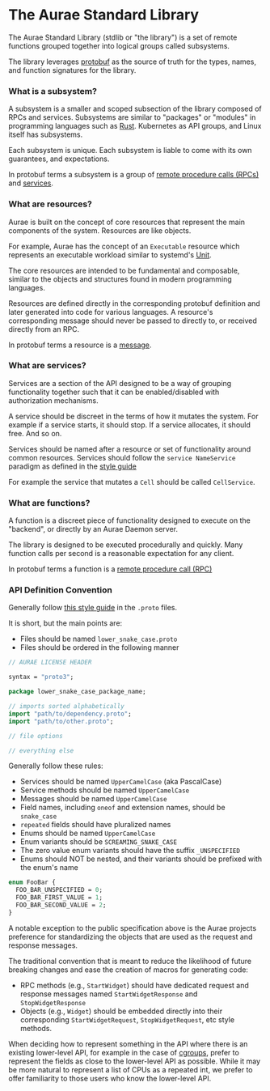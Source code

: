 # The Aurae Standard Library

The Aurae Standard Library (stdlib or "the library") is a set of remote functions grouped together into logical groups called subsystems.

The library leverages [protobuf](https://github.com/protocolbuffers/protobuf) as the source of truth for the types, names, and function signatures for the library.

### What is a subsystem?

A subsystem is a smaller and scoped subsection of the library composed of RPCs and services. Subsystems are similar to "packages" or "modules" in programming languages such as [Rust](https://github.com/rust-lang/rust/tree/master/library/core/src). Kubernetes as API groups, and Linux itself has subsystems.

Each subsystem is unique. Each subsystem is liable to come with its own guarantees, and expectations.

In protobuf terms a subsystem is a group of [remote procedure calls (RPCs)](https://developers.google.com/protocol-buffers/docs/proto3#services) and [services](https://developers.google.com/protocol-buffers/docs/proto3#services).

### What are resources?

Aurae is built on the concept of core resources that represent the main components of the system. Resources are like objects.

For example, Aurae has the concept of an `Executable` resource which represents an executable workload similar to systemd's [Unit](https://www.freedesktop.org/software/systemd/man/systemd.unit.html).

The core resources are intended to be fundamental and composable, similar to the objects and structures found in modern programming languages.

Resources are defined directly in the corresponding protobuf definition and later generated into code for various languages. A resource's corresponding message should never be passed to directly to, or received directly from an RPC.

In protobuf terms a resource is a [message](https://developers.google.com/protocol-buffers/docs/proto3#simple).

### What are services?

Services are a section of the API designed to be a way of grouping functionality together such that it can be enabled/disabled with authorization mechanisms.

A service should be discreet in the terms of how it mutates the system. For example if a service starts, it should stop. If a service allocates, it should free. And so on.

Services should be named after a resource or set of functionality around common resources.
Services should follow the `service NameService` paradigm as defined in the [style guide](https://developers.google.com/protocol-buffers/docs/style)

For example the service that mutates a `Cell` should be called `CellService`.

### What are functions?

A function is a discreet piece of functionality designed to execute on the "backend", or directly by an Aurae Daemon server.

The library is designed to be executed procedurally and quickly. Many function calls per second is a reasonable expectation for any client.

In protobuf terms a function is a [remote procedure call (RPC)](https://developers.google.com/protocol-buffers/docs/proto3#services)

### API Definition Convention

Generally follow [this style guide](https://developers.google.com/protocol-buffers/docs/style) in the `.proto` files.

It is short, but the main points are:

- Files should be named `lower_snake_case.proto`
- Files should be ordered in the following manner

```proto
// AURAE LICENSE HEADER

syntax = "proto3";

package lower_snake_case_package_name;

// imports sorted alphabetically
import "path/to/dependency.proto";
import "path/to/other.proto";

// file options

// everything else

``` 

Generally follow these rules:

- Services should be named `UpperCamelCase` (aka PascalCase)
- Service methods should be named `UpperCamelCase`
- Messages should be named `UpperCamelCase`
- Field names, including `oneof` and extension names, should be `snake_case`
- `repeated` fields should have pluralized names
- Enums should be named `UpperCamelCase`
- Enum variants should be `SCREAMING_SNAKE_CASE`
- The zero value enum variants should have the suffix `_UNSPECIFIED`
- Enums should NOT be nested, and their variants should be prefixed with the enum's name

```proto
enum FooBar {
  FOO_BAR_UNSPECIFIED = 0;
  FOO_BAR_FIRST_VALUE = 1;
  FOO_BAR_SECOND_VALUE = 2;
}
``` 

A notable exception to the public specification above is the Aurae projects preference for standardizing the objects that are used as the request and response messages.

The traditional convention that is meant to reduce the likelihood of future breaking changes and ease the creation of macros for generating code:

- RPC methods (e.g., `StartWidget`) should have dedicated request and response messages named `StartWidgetResponse` and `StopWidgetResponse`
- Objects (e.g., `Widget`) should be embedded directly into their corresponding `StartWidgetRequest`, `StopWidgetRequest`, etc style methods.

When deciding how to represent something in the API where there is an existing lower-level API, for example in the case of [cgroups](https://docs.kernel.org/admin-guide/cgroup-v2.html), prefer to represent the fields as close to the lower-level API as possible.  While it may be more natural to represent a list of CPUs as a repeated int, we prefer to offer familiarity to those users who know the lower-level API.
